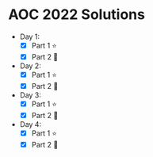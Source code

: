 # AOC 2022 Solutions

- Day 1:
  - [x] Part 1 ⭐
  - [x] Part 2 🌟
- Day 2:
  - [x] Part 1 :star:
  - [x] Part 2 :star2:
- Day 3:
  - [x] Part 1 :star:
  - [x] Part 2 :star2:
- Day 4:
  - [x] Part 1 :star:
  - [x] Part 2 :star2:
